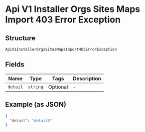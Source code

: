 
# Api V1 Installer Orgs Sites Maps Import 403 Error Exception

## Structure

`ApiV1InstallerOrgsSitesMapsImport403ErrorException`

## Fields

| Name | Type | Tags | Description |
|  --- | --- | --- | --- |
| `detail` | `string` | Optional | - |

## Example (as JSON)

```json
{
  "detail": "detail6"
}
```

